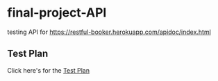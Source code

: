 # final-project-API
testing API for https://restful-booker.herokuapp.com/apidoc/index.html

## Test Plan
Click here's for the [Test Plan](https://docs.google.com/document/d/1iPRG-3f3O5At28HslgkydJSCN4LY-q0j/edit?usp=sharing&ouid=112639770020545404096&rtpof=true&sd=true)
